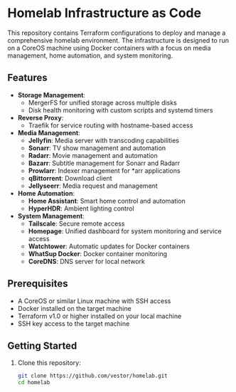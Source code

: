 # Homelab Infrastructure as Code

This repository contains Terraform configurations to deploy and manage a comprehensive homelab environment. The infrastructure is designed to run on a CoreOS machine using Docker containers with a focus on media management, home automation, and system monitoring.

## Features

- **Storage Management**:
    - MergerFS for unified storage across multiple disks
    - Disk health monitoring with custom scripts and systemd timers
- **Reverse Proxy**:
    - Traefik for service routing with hostname-based access
- **Media Management**:
    - **Jellyfin**: Media server with transcoding capabilities
    - **Sonarr**: TV show management and automation
    - **Radarr**: Movie management and automation
    - **Bazarr**: Subtitle management for Sonarr and Radarr
    - **Prowlarr**: Indexer management for *arr applications
    - **qBittorrent**: Download client
    - **Jellyseerr**: Media request and management
- **Home Automation**:
    - **Home Assistant**: Smart home control and automation
    - **HyperHDR**: Ambient lighting control
- **System Management**:
    - **Tailscale**: Secure remote access
    - **Homepage**: Unified dashboard for system monitoring and service access
    - **Watchtower**: Automatic updates for Docker containers
    - **WhatSup Docker**: Docker container monitoring
    - **CoreDNS**: DNS server for local network

## Prerequisites

- A CoreOS or similar Linux machine with SSH access
- Docker installed on the target machine
- Terraform v1.0 or higher installed on your local machine
- SSH key access to the target machine

## Getting Started

1. Clone this repository:
   ```bash
   git clone https://github.com/vestor/homelab.git
   cd homelab